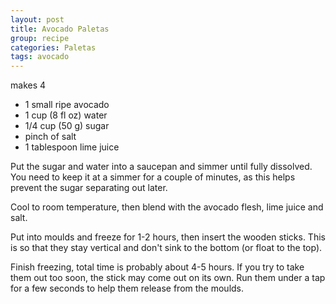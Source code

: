 ```yaml
---
layout: post
title: Avocado Paletas
group: recipe
categories: Paletas
tags: avocado
---
```



makes 4

- 1 small ripe avocado
- 1 cup (8 fl oz) water
- 1/4 cup (50 g) sugar
- pinch of salt
- 1 tablespoon lime juice

Put the sugar and water into a saucepan and simmer until fully dissolved. You need to keep it at a simmer for a couple of minutes, as this helps prevent the sugar separating out later.

Cool to room temperature, then blend with the avocado flesh, lime juice and salt.

Put into moulds and freeze for 1-2 hours, then insert the wooden sticks.  This is so that they stay vertical and don't sink to the bottom (or float to the top).

Finish freezing, total time is probably about 4-5 hours.  If you try to take them out too soon, the stick may come out on its own.  Run them under a tap for a few seconds to help them release from the moulds.

